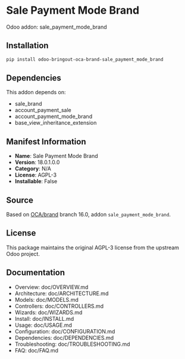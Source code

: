 # Sale Payment Mode Brand

Odoo addon: sale_payment_mode_brand

## Installation

```bash
pip install odoo-bringout-oca-brand-sale_payment_mode_brand
```

## Dependencies

This addon depends on:
- sale_brand
- account_payment_sale
- account_payment_mode_brand
- base_view_inheritance_extension

## Manifest Information

- **Name**: Sale Payment Mode Brand
- **Version**: 18.0.1.0.0
- **Category**: N/A
- **License**: AGPL-3
- **Installable**: False

## Source

Based on [OCA/brand](https://github.com/OCA/brand) branch 16.0, addon `sale_payment_mode_brand`.

## License

This package maintains the original AGPL-3 license from the upstream Odoo project.

## Documentation

- Overview: doc/OVERVIEW.md
- Architecture: doc/ARCHITECTURE.md
- Models: doc/MODELS.md
- Controllers: doc/CONTROLLERS.md
- Wizards: doc/WIZARDS.md
- Install: doc/INSTALL.md
- Usage: doc/USAGE.md
- Configuration: doc/CONFIGURATION.md
- Dependencies: doc/DEPENDENCIES.md
- Troubleshooting: doc/TROUBLESHOOTING.md
- FAQ: doc/FAQ.md
